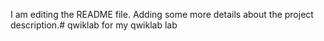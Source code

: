 I am editing the README file. Adding some more details about the project description.# qwiklab
for my qwiklab lab
